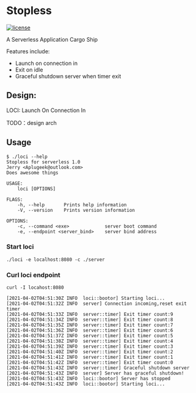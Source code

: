 # Stopless
[![license](https://img.shields.io/github/license/mashape/apistatus.svg)](https://github.com/i-pva/stopless/blob/master/LICENSE)

A Serverless Application Cargo Ship 

Features include:
- Launch on connection in
- Exit on idle
- Graceful shutdown server when timer exit

## Design:

LOCI: Launch On Connection In

TODO：design arch

## Usage
```
$ ./loci --help
Stopless for serverless 1.0
Jerry <Aplugeek@outlook.com>
Does awesome things

USAGE:
    loci [OPTIONS]

FLAGS:
    -h, --help       Prints help information
    -V, --version    Prints version information

OPTIONS:
    -c, --command <exe>             server boot command
    -e, --endpoint <server_bind>    server bind address

```
### Start loci
```
./loci -e localhost:8080 -c ./server
```
### Curl loci endpoint
`curl -I locahost:8080`

```
[2021-04-02T04:51:30Z INFO  loci::bootor] Starting loci...
[2021-04-02T04:51:32Z INFO  server] Connection incoming,reset exit timer
[2021-04-02T04:51:33Z INFO  server::timer] Exit timer count:9
[2021-04-02T04:51:34Z INFO  server::timer] Exit timer count:8
[2021-04-02T04:51:35Z INFO  server::timer] Exit timer count:7
[2021-04-02T04:51:36Z INFO  server::timer] Exit timer count:6
[2021-04-02T04:51:37Z INFO  server::timer] Exit timer count:5
[2021-04-02T04:51:38Z INFO  server::timer] Exit timer count:4
[2021-04-02T04:51:39Z INFO  server::timer] Exit timer count:3
[2021-04-02T04:51:40Z INFO  server::timer] Exit timer count:2
[2021-04-02T04:51:41Z INFO  server::timer] Exit timer count:1
[2021-04-02T04:51:42Z INFO  server::timer] Exit timer count:0
[2021-04-02T04:51:43Z INFO  server::timer] Graceful shutdown server
[2021-04-02T04:51:43Z INFO  server] Server has graceful shutdown!
[2021-04-02T04:51:43Z INFO  loci::bootor] Server has stopped
[2021-04-02T04:51:43Z INFO  loci::bootor] Starting loci...

```
